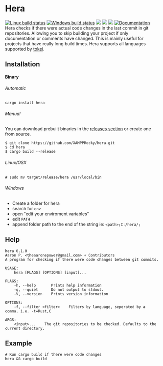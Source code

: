 # Hera
[![Linux build status](https://img.shields.io/travis/XAMPPRocky/hera.svg?branch=master)](https://travis-ci.org/XAMPPRocky/hera)
[![Windows build status](https://ci.appveyor.com/api/projects/status/github/XAMPPRocky/hera?svg=true)](https://ci.appveyor.com/project/XAMPPRocky/hera)
[![](https://img.shields.io/crates/d/hera.svg)](https://crates.io/crates/hera)
[![](https://img.shields.io/github/issues-raw/XAMPPRocky/hera.svg)](https://github.com/XAMPPRocky/hera/issues)
[![](https://tokei.rs/b1/github/XAMPPRocky/hera?category=code)](https://github.com/XAMPPRocky/hera)
[![Documentation](https://docs.rs/hera/badge.svg)](https://docs.rs/hera/)
Hera checks if there were actual code changes in the last commit in git
repositories. Allowing you to skip building your project if only documentation
or comments have changed.  This is mainly useful for projects that have really
long build times. Hera supports all languages supported by [tokei].

## Installation

#### Binary

###### Automatic
```
cargo install hera
```

###### Manual
You can download prebuilt binaries in the [releases section] or create one
from source.

```shell
$ git clone https://github.com/XAMPPRocky/hera.git
$ cd hera
$ cargo build --release
```
###### Linux/OSX
```
# sudo mv target/release/hera /usr/local/bin
```
###### Windows
- Create a folder for hera
- search for `env`
- open "edit your enviroment variables"
- edit `PATH`
- append folder path to the end of the string ie: `<path>;C:/hera/;`

## Help
```
hera 0.1.0
Aaron P. <theaaronepower@gmail.com> + Contributors
A program for checking if there were code changes between git commits.

USAGE:
    hera [FLAGS] [OPTIONS] [input]...

FLAGS:
    -h, --help       Prints help information
    -q, --quiet      Do not output to stdout.
    -V, --version    Prints version information

OPTIONS:
    -f, --filter <filter>    Filters by language, seperated by a comma. i.e. -t=Rust,C

ARGS:
    <input>...    The git repositories to be checked. Defaults to the current directory.
```

## Example

```
# Run cargo build if there were code changes
hera && cargo build
```

[releases section]: https://github.com/XAMPPRocky/hera/releases
[tokei]: https://github.com/XAMPPRocky/tokei

